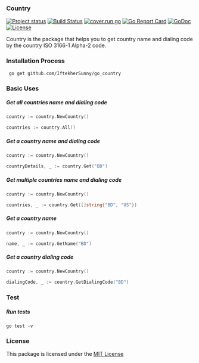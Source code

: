 ### Country

[![Project status](https://img.shields.io/badge/release-v1.0-green.svg)](https://github.com/IftekherSunny/go_country/releases)
[![Build Status](https://travis-ci.org/IftekherSunny/go_country.svg?branch=master)](https://travis-ci.org/IftekherSunny/go_country)
[![cover.run go](https://cover.run/go/github.com/IftekherSunny/go_country.svg)](https://cover.run/go/github.com/IftekherSunny/go_country)
[![Go Report Card](https://goreportcard.com/badge/github.com/IftekherSunny/go_country)](https://goreportcard.com/report/github.com/IftekherSunny/go_country)
[![GoDoc](https://godoc.org/github.com/IftekherSunny/go_country?status.svg)](https://godoc.org/github.com/IftekherSunny/go_country)
[![License](https://img.shields.io/dub/l/vibe-d.svg)](https://github.com/IftekherSunny/go_country/blob/master/LICENSE)

Country is the package that helps you to get country name and dialing code by the country ISO 3166-1 Alpha-2 code.

### Installation Process

```
 go get github.com/IftekherSunny/go_country
```

### Basic Uses

##### Get all countries name and dialing code

```go
country := country.NewCountry()

countries := country.All()
```

##### Get a country name and dialing code

```go
country := country.NewCountry()

countryDetails, _ := country.Get("BD")
```

##### Get multiple countries name and dialing code

```go
country := country.NewCountry()

countries, _ := country.Get([]string{"BD", "US"})
```

##### Get a country name

```go
country := country.NewCountry()

name, _ := country.GetName("BD")
```

##### Get a country dialing code

```go
country := country.NewCountry()

dialingCode, _ := country.GetDialingCode("BD")
```

### Test

##### Run tests

```
go test -v
```

### License
This package is licensed under the [MIT License](https://github.com/iftekhersunny/country-for-golang/blob/master/LICENSE)
